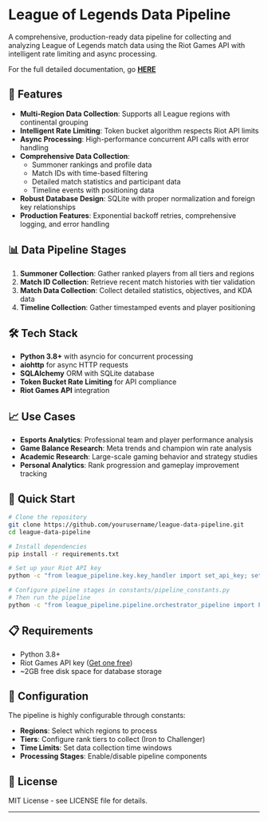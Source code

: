 # League of Legends Data Pipeline
A comprehensive, production-ready data pipeline for collecting and analyzing League of Legends match data using the Riot Games API with intelligent rate limiting and async processing.

For the full detailed documentation, go **[HERE](https://github.com/PadTo/League-of-Legends-data-pipeline/tree/main/docs)**


## 🚀 Features

- **Multi-Region Data Collection**: Supports all League regions with continental grouping
- **Intelligent Rate Limiting**: Token bucket algorithm respects Riot API limits
- **Async Processing**: High-performance concurrent API calls with error handling
- **Comprehensive Data Collection**: 
  - Summoner rankings and profile data
  - Match IDs with time-based filtering
  - Detailed match statistics and participant data
  - Timeline events with positioning data
- **Robust Database Design**: SQLite with proper normalization and foreign key relationships
- **Production Features**: Exponential backoff retries, comprehensive logging, and error handling

## 📊 Data Pipeline Stages

1. **Summoner Collection**: Gather ranked players from all tiers and regions
2. **Match ID Collection**: Retrieve recent match histories with tier validation
3. **Match Data Collection**: Collect detailed statistics, objectives, and KDA data
4. **Timeline Collection**: Gather timestamped events and player positioning

## 🛠️ Tech Stack

- **Python 3.8+** with asyncio for concurrent processing
- **aiohttp** for async HTTP requests  
- **SQLAlchemy** ORM with SQLite database
- **Token Bucket Rate Limiting** for API compliance
- **Riot Games API** integration

## 📈 Use Cases

- **Esports Analytics**: Professional team and player performance analysis
- **Game Balance Research**: Meta trends and champion win rate analysis
- **Academic Research**: Large-scale gaming behavior and strategy studies
- **Personal Analytics**: Rank progression and gameplay improvement tracking

## 🚦 Quick Start

```bash
# Clone the repository
git clone https://github.com/yourusername/league-data-pipeline.git
cd league-data-pipeline

# Install dependencies
pip install -r requirements.txt

# Set up your Riot API key
python -c "from league_pipeline.key.key_handler import set_api_key; set_api_key('YOUR_API_KEY')"

# Configure pipeline stages in constants/pipeline_constants.py
# Then run the pipeline
python -c "from league_pipeline.pipeline.orchestrator_pipeline import PipelineOrchestrator; PipelineOrchestrator().run_full_pipeline()"
```

## 📋 Requirements

- Python 3.8+
- Riot Games API key ([Get one free](https://developer.riotgames.com))
- ~2GB free disk space for database storage

## 🔧 Configuration

The pipeline is highly configurable through constants:
- **Regions**: Select which regions to process
- **Tiers**: Configure rank tiers to collect (Iron to Challenger)
- **Time Limits**: Set data collection time windows
- **Processing Stages**: Enable/disable pipeline components

## 📄 License

MIT License - see LICENSE file for details.

---

